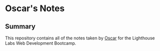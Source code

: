 # Oscar's Notes
## Summary

This repository contains all of the notes taken by [Oscar](https://github.com/OscarMankiewicz) for the Lighthouse Labs Web Development Bootcamp.